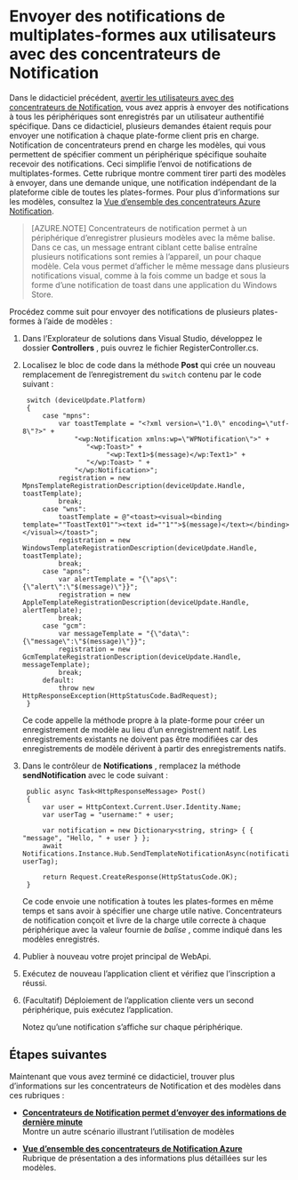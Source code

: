 <properties
    pageTitle="Envoyer des notifications de multiplates-formes aux utilisateurs avec les concentrateurs Notification (ASP.NET)"
    description="Apprenez à utiliser les modèles de concentrateurs de Notification à envoyer, dans une demande unique, une notification indépendant de la plateforme cible de toutes les plates-formes."
    services="notification-hubs"
    documentationCenter=""
    authors="ysxu"
    manager="erikre"
    editor=""/>

<tags
    ms.service="notification-hubs"
    ms.workload="mobile"
    ms.tgt_pltfrm="mobile-windows"
    ms.devlang="multiple"
    ms.topic="article"
    ms.date="10/03/2016" 
    ms.author="yuaxu"/>

# <a name="send-cross-platform-notifications-to-users-with-notification-hubs"></a>Envoyer des notifications de multiplates-formes aux utilisateurs avec des concentrateurs de Notification


Dans le didacticiel précédent, [avertir les utilisateurs avec des concentrateurs de Notification], vous avez appris à envoyer des notifications à tous les périphériques sont enregistrés par un utilisateur authentifié spécifique. Dans ce didacticiel, plusieurs demandes étaient requis pour envoyer une notification à chaque plate-forme client pris en charge. Notification de concentrateurs prend en charge les modèles, qui vous permettent de spécifier comment un périphérique spécifique souhaite recevoir des notifications. Ceci simplifie l’envoi de notifications de multiplates-formes. Cette rubrique montre comment tirer parti des modèles à envoyer, dans une demande unique, une notification indépendant de la plateforme cible de toutes les plates-formes. Pour plus d’informations sur les modèles, consultez la [Vue d’ensemble des concentrateurs Azure Notification][Templates].

> [AZURE.NOTE] Concentrateurs de notification permet à un périphérique d’enregistrer plusieurs modèles avec la même balise. Dans ce cas, un message entrant ciblant cette balise entraîne plusieurs notifications sont remies à l’appareil, un pour chaque modèle. Cela vous permet d’afficher le même message dans plusieurs notifications visual, comme à la fois comme un badge et sous la forme d’une notification de toast dans une application du Windows Store.

Procédez comme suit pour envoyer des notifications de plusieurs plates-formes à l’aide de modèles :

1. Dans l’Explorateur de solutions dans Visual Studio, développez le dossier **Controllers** , puis ouvrez le fichier RegisterController.cs.

2. Localisez le bloc de code dans la méthode **Post** qui crée un nouveau remplacement de l’enregistrement du `switch` contenu par le code suivant :

        switch (deviceUpdate.Platform)
        {
            case "mpns":
                var toastTemplate = "<?xml version=\"1.0\" encoding=\"utf-8\"?>" +
                    "<wp:Notification xmlns:wp=\"WPNotification\">" +
                       "<wp:Toast>" +
                            "<wp:Text1>$(message)</wp:Text1>" +
                       "</wp:Toast> " +
                    "</wp:Notification>";
                registration = new MpnsTemplateRegistrationDescription(deviceUpdate.Handle, toastTemplate);
                break;
            case "wns":
                toastTemplate = @"<toast><visual><binding template=""ToastText01""><text id=""1"">$(message)</text></binding></visual></toast>";
                registration = new WindowsTemplateRegistrationDescription(deviceUpdate.Handle, toastTemplate);
                break;
            case "apns":
                var alertTemplate = "{\"aps\":{\"alert\":\"$(message)\"}}";
                registration = new AppleTemplateRegistrationDescription(deviceUpdate.Handle, alertTemplate);
                break;
            case "gcm":
                var messageTemplate = "{\"data\":{\"message\":\"$(message)\"}}";
                registration = new GcmTemplateRegistrationDescription(deviceUpdate.Handle, messageTemplate);
                break;
            default:
                throw new HttpResponseException(HttpStatusCode.BadRequest);
        }

    Ce code appelle la méthode propre à la plate-forme pour créer un enregistrement de modèle au lieu d’un enregistrement natif. Les enregistrements existants ne doivent pas être modifiées car des enregistrements de modèle dérivent à partir des enregistrements natifs.

3. Dans le contrôleur de **Notifications** , remplacez la méthode **sendNotification** avec le code suivant :

        public async Task<HttpResponseMessage> Post()
        {
            var user = HttpContext.Current.User.Identity.Name;
            var userTag = "username:" + user;

            var notification = new Dictionary<string, string> { { "message", "Hello, " + user } };
            await Notifications.Instance.Hub.SendTemplateNotificationAsync(notification, userTag);

            return Request.CreateResponse(HttpStatusCode.OK);
        }

    Ce code envoie une notification à toutes les plates-formes en même temps et sans avoir à spécifier une charge utile native. Concentrateurs de notification conçoit et livre de la charge utile correcte à chaque périphérique avec la valeur fournie de _balise_ , comme indiqué dans les modèles enregistrés.

4. Publier à nouveau votre projet principal de WebApi.

5. Exécutez de nouveau l’application client et vérifiez que l’inscription a réussi.

6. (Facultatif) Déploiement de l’application cliente vers un second périphérique, puis exécutez l’application.

    Notez qu’une notification s’affiche sur chaque périphérique.

## <a name="next-steps"></a>Étapes suivantes

Maintenant que vous avez terminé ce didacticiel, trouver plus d’informations sur les concentrateurs de Notification et des modèles dans ces rubriques :

+ **[Concentrateurs de Notification permet d’envoyer des informations de dernière minute]** <br/>Montre un autre scénario illustrant l’utilisation de modèles

+  **[Vue d’ensemble des concentrateurs de Notification Azure][Templates]**<br/>Rubrique de présentation a des informations plus détaillées sur les modèles.


<!-- Anchors. -->

<!-- Images. -->




<!-- URLs. -->
[Push to users ASP.NET]: /manage/services/notification-hubs/notify-users-aspnet
[Push to users Mobile Services]: /manage/services/notification-hubs/notify-users/
[Visual Studio 2012 Express for Windows 8]: http://go.microsoft.com/fwlink/?LinkId=257546

[Concentrateurs de Notification permet d’envoyer des informations de dernière minute]: notification-hubs-windows-notification-dotnet-push-xplat-segmented-wns.md
[Azure Notification Hubs]: http://go.microsoft.com/fwlink/p/?LinkId=314257
[Avertir les utilisateurs avec des concentrateurs de Notification]: notification-hubs-aspnet-backend-windows-dotnet-wns-notification.md
[Templates]: http://go.microsoft.com/fwlink/p/?LinkId=317339
[Notification Hub How to for Windows Store]: http://msdn.microsoft.com/library/windowsazure/jj927172.aspx
